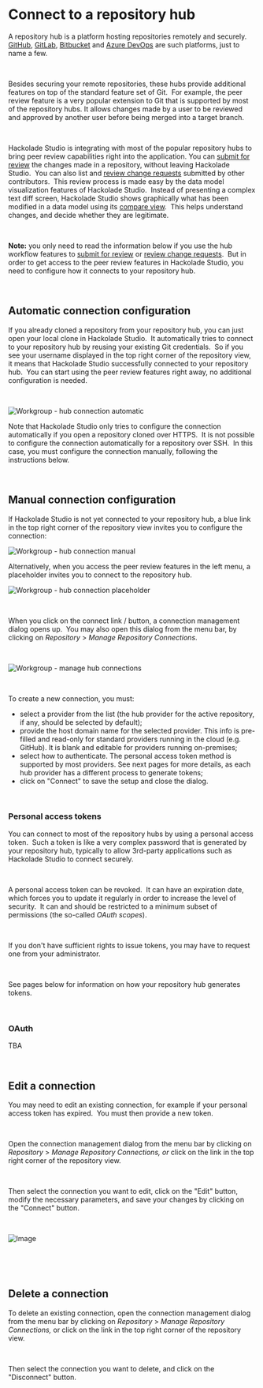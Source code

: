 # Connect to a repository hub

A repository hub is a platform hosting repositories remotely and securely. [GitHub](<https://github.com/> "target=\"\_blank\""), [GitLab](<https://gitlab.com/> "target=\"\_blank\""), [Bitbucket](<https://bitbucket.org> "target=\"\_blank\"") and [Azure DevOps](<https://azure.microsoft.com/en-us/services/devops/#overview> "target=\"\_blank\"") are such platforms, just to name a few.

&nbsp;

Besides securing your remote repositories, these hubs provide additional features on top of the standard feature set of Git.&nbsp; For example, the peer review feature is a very popular extension to Git that is supported by most of the repository hubs. It allows changes made by a user to be reviewed and approved by another user before being merged into a target branch.

&nbsp;

Hackolade Studio is integrating with most of the popular repository hubs to bring peer review capabilities right into the application. You can [submit for review](<Submitforreview.md>) the changes made in a repository, without leaving Hackolade Studio.&nbsp; You can also list and [review change requests](<Reviewchangerequests.md>) submitted by other contributors.&nbsp; This review process is made easy by the data model visualization features of Hackolade Studio.&nbsp; Instead of presenting a complex text diff screen, Hackolade Studio shows graphically what has been modified in a data model using its [compare view](<Compareandmergemodels.md>).&nbsp; This helps understand changes, and decide whether they are legitimate.

&nbsp;

**Note:** you only need to read the information below if you use the hub workflow features to [submit for review](<Submitforreview.md>) or [review change requests](<Reviewchangerequests.md>).&nbsp; But in order to get access to the peer review features in Hackolade Studio, you need to configure how it connects to your repository hub.&nbsp;

&nbsp;

## Automatic connection configuration

If you already cloned a repository from your repository hub, you can just open your local clone in Hackolade Studio.&nbsp; It automatically tries to connect to your repository hub by reusing your existing Git credentials.&nbsp; So if you see your username displayed in the top right corner of the repository view, it means that Hackolade Studio successfully connected to your repository hub.&nbsp; You can start using the peer review features right away, no additional configuration is needed.

&nbsp;

![Workgroup - hub connection automatic](<lib/Workgroup%20-%20hub%20connection%20automatic.png>)

Note that Hackolade Studio only tries to configure the connection automatically if you open a repository cloned over HTTPS.&nbsp; It is not possible to configure the connection automatically for a repository over SSH.&nbsp; In this case, you must configure the connection manually, following the instructions below.

&nbsp;

## Manual connection configuration

If Hackolade Studio is not yet connected to your repository hub, a blue link in the top right corner of the repository view invites you to configure the connection:

![Workgroup - hub connection manual](<lib/Workgroup%20-%20hub%20connection%20manual.png>)

Alternatively, when you access the peer review features in the left menu, a placeholder invites you to connect to the repository hub.

![Workgroup - hub connection placeholder](<lib/Workgroup%20-%20hub%20connection%20placeholder.png>)

&nbsp;

When you click on the connect link / button, a connection management dialog opens up.&nbsp; You may also open this dialog from the menu bar, by clicking on *Repository* \> *Manage Repository Connections*.

&nbsp;

![Workgroup - manage hub connections](<lib/Workgroup%20-%20manage%20hub%20connections.png>)

&nbsp;

To create a new connection, you must:

* select a provider from the list (the hub provider for the active repository, if any, should be selected by default);
* provide the host domain name for the selected provider. This info is pre-filled and read-only for standard providers running in the cloud (e.g. GitHub). It is blank and editable for providers running on-premises;
* select how to authenticate. The personal access token method is supported by most providers. See next pages for more details, as each hub provider has a different process to generate tokens;
* click on "Connect" to save the setup and close the dialog.

&nbsp;

### Personal access tokens

You can connect to most of the repository hubs by using a personal access token.&nbsp; Such a token is like a very complex password that is generated by your repository hub, typically to allow 3rd-party applications such as Hackolade Studio to connect securely.

&nbsp;

A personal access token can be revoked.&nbsp; It can have an expiration date, which forces you to update it regularly in order to increase the level of security.&nbsp; It can and should be restricted to a minimum subset of permissions (the so-called *OAuth* *scopes*).

&nbsp;

If you don't have sufficient rights to issue tokens, you may have to request one from your administrator.

&nbsp;

See pages below for information on how your repository hub generates tokens.

&nbsp;

### OAuth

TBA

&nbsp;

## Edit a connection

You may need to edit an existing connection, for example if your personal access token has expired.&nbsp; You must then provide a new token.

&nbsp;

Open the connection management dialog from the menu bar by clicking on *Repository* \> *Manage Repository Connections, or* click on the link in the top right corner of the repository view.

&nbsp;

Then select the connection you want to edit, click on the "Edit" button, modify the necessary parameters, and save your changes by clicking on the "Connect" button.

&nbsp;

![Image](<lib/Workgroup%20-%20manage%20hub%20connections%20-%20tokens.png>)

&nbsp;

&nbsp;

## Delete a connection

To delete an existing connection, open the connection management dialog from the menu bar by clicking on *Repository* \> *Manage Repository Connections,* or click on the link in the top right corner of the repository view.

&nbsp;

Then select the connection you want to delete, and click on the "Disconnect" button.

&nbsp;

&nbsp;

